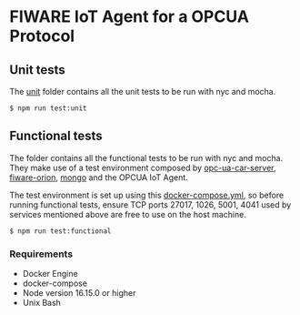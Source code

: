 # FIWARE IoT Agent for a OPCUA Protocol

## Unit tests

The [unit](./unit) folder contains all the unit tests to be run with nyc and mocha.

```console
$ npm run test:unit
```

## Functional tests

The folder contains all the functional tests to be run with nyc and mocha. They make use of a test environment composed
by [opc-ua-car-server](https://github.com/Engineering-Research-and-Development/opc-ua-car-server),
[fiware-orion](https://github.com/telefonicaid/fiware-orion), [mongo](https://github.com/mongodb/mongo) and the OPCUA
IoT Agent.

The test environment is set up using this [docker-compose.yml](./docker-compose.yml), so before running functional
tests, ensure TCP ports 27017, 1026, 5001, 4041 used by services mentioned above are free to use on the host machine.

```console
$ npm run test:functional
```

### Requirements

-   Docker Engine
-   docker-compose
-   Node version 16.15.0 or higher
-   Unix Bash
